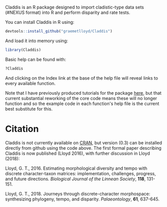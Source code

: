 Claddis is an R package designed to import cladistic-type data sets (#NEXUS format) into R and perform disparity and rate tests.

You can install Claddis in R using:

```r
devtools::install_github("graemetlloyd/Claddis")
```

And load it into memory using:

```r
library(Claddis)
```

Basic help can be found with:

```r
?Claddis
```
And clicking on the Index link at the base of the help file will reveal links to every available function.

Note that I have previously produced tutorials for the package [here](http://www.graemetlloyd.com/teaching/RE2014/disparity_and_rates.r), but that current substantial reworking of the core code means these will no longer function and so the example code in each function's help file is the current best substitute for this.

Citation
========

Claddis is not currently available on [CRAN](https://cran.r-project.org/package=Claddis), but version (0.3) can be installed directly from github using the code above. The first formal paper describing Claddis is now published (Lloyd 2016), with further discussion in Lloyd (2018):

Lloyd, G. T., 2016. Estimating morphological diversity and tempo with discrete character-taxon matrices: implementation, challenges, progress, and future directions. *Biological Journal of the Linnean Society*, **118**, 131-151.

Lloyd, G. T., 2018. Journeys through discrete-character morphospace: synthesizing phylogeny, tempo, and disparity. *Palaeontology*, **61**, 637-645.